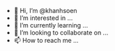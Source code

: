 - 👋 Hi, I’m @khanhsoen
- 👀 I’m interested in ...
- 🌱 I’m currently learning ...
- 💞️ I’m looking to collaborate on ...
- 📫 How to reach me ...

<!---
khanhsoen/khanhsoen is a ✨ special ✨ repository because its `README.md` (this file) appears on your GitHub profile.
You can click the Preview link to take a look at your changes.
--->
